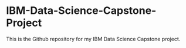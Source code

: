 # IBM-Data-Science-Capstone-Project
This is the Github repository for my IBM Data Science Capstone project. 

